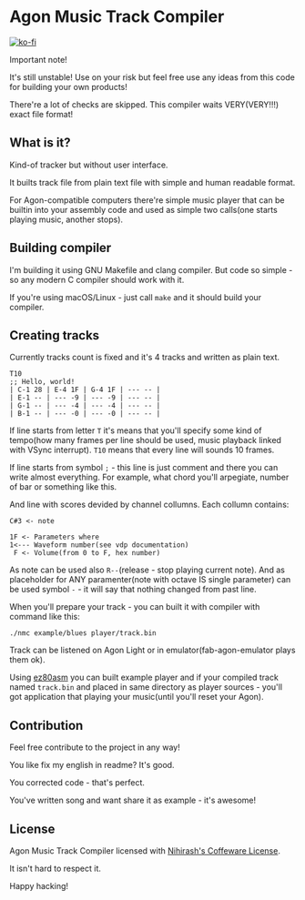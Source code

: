 # Agon Music Track Compiler

[![ko-fi](https://ko-fi.com/img/githubbutton_sm.svg)](https://ko-fi.com/D1D6JVS74)

Important note!

It's still unstable! Use on your risk but feel free use any ideas from this code for building your own products!

There're a lot of checks are skipped. This compiler waits VERY(VERY!!!) exact file format!

## What is it?

Kind-of tracker but without user interface. 

It builts track file from plain text file with simple and human readable format.

For Agon-compatible computers there're simple music player that can be builtin into your assembly code and used as simple two calls(one starts playing music, another stops).

## Building compiler

I'm building it using GNU Makefile and clang compiler. But code so simple - so any modern C compiler should work with it.

If you're using macOS/Linux - just call `make` and it should build your compiler.

## Creating tracks

Currently tracks count is fixed and it's 4 tracks and written as plain text.

```
T10
;; Hello, world!
| C-1 28 | E-4 1F | G-4 1F | --- -- |
| E-1 -- | --- -9 | --- -9 | --- -- |
| G-1 -- | --- -4 | --- -4 | --- -- |
| B-1 -- | --- -0 | --- -0 | --- -- |
```

If line starts from letter `T` it's means that you'll specify some kind of tempo(how many frames per line should be used, music playback linked with VSync interrupt). `T10` means that every line will sounds 10 frames.

If line starts from symbol `;` - this line is just comment and there you can write almost everything. For example, what chord you'll arpegiate, number of bar or something like this. 

And line with scores devided by channel collumns. Each collumn contains:

```
C#3 <- note

1F <- Parameters where
1<--- Waveform number(see vdp documentation)
 F <- Volume(from 0 to F, hex number) 
```

As note can be used also `R--`(release - stop playing current note). And as placeholder for ANY paramenter(note with octave IS single parameter) can be used symbol `-` - it will say that nothing changed from past line. 

When you'll prepare your track - you can built it with compiler with command like this: 
```
./nmc example/blues player/track.bin
```

Track can be listened on Agon Light or in emulator(fab-agon-emulator plays them ok).

Using [ez80asm](http://github.com/envenomator/agon-ez80asm) you can built example player and if your compiled track named `track.bin` and placed in same directory as player sources - you'll got application that playing your music(until you'll reset your Agon).

## Contribution

Feel free contribute to the project in any way!

You like fix my english in readme? It's good.

You corrected code - that's perfect. 

You've written song and want share it as example - it's awesome! 

## License

Agon Music Track Compiler licensed with [Nihirash's Coffeware License](LICENSE).

It isn't hard to respect it.

Happy hacking!